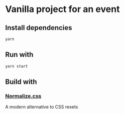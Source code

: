 # Vanilla project for an event

## Install dependencies 
```sh
yarn 
```

## Run with
```sh
yarn start
```

## Build with

### [Normalize.css](https://necolas.github.io/normalize.css/)
A modern alternative to CSS resets
